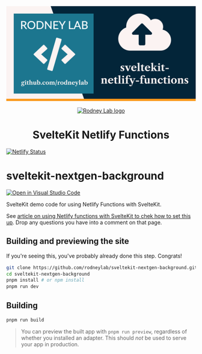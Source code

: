 <img src="./images/rodneylab-github-sveltekit-netlify-functions.png" alt="Rodney Lab sveltekit-netlify-functions Github banner">

<p align="center">
  <a aria-label="Open Rodney Lab site" href="https://rodneylab.com" rel="nofollow noopener noreferrer">
    <img alt="Rodney Lab logo" src="https://rodneylab.com/assets/icon.png" width="60" />
  </a>
</p>
<h1 align="center">
  SvelteKit Netlify Functions
</h1>

[![Netlify Status](https://api.netlify.com/api/v1/badges/258c21cc-4a2c-4add-8b58-42128203863b/deploy-status)](https://app.netlify.com/sites/serene-turing-050367/deploys)

# sveltekit-nextgen-background

[![Open in Visual Studio Code](https://open.vscode.dev/badges/open-in-vscode.svg)](https://open.vscode.dev/rodneylab/sveltekit-netlify-functions)

SvelteKit demo code for using Netlify Functions with SvelteKit.

See <a href="https://rodneylab.com/using-netlify-functions-sveltekit/">article on using Netlify functions with SvelteKit to chek how to set this up</a>. Drop any questions you have into a comment on that page.

## Building and previewing the site

If you're seeing this, you've probably already done this step. Congrats!

```bash
git clone https://github.com/rodneylab/sveltekit-nextgen-background.git my-new-mdsvex-blog
cd sveltekit-nextgen-background
pnpm install # or npm install
pnpm run dev
```

## Building

```bash
pnpm run build
```

> You can preview the built app with `pnpm run preview`, regardless of whether you installed an adapter. This should _not_ be used to serve your app in production.

